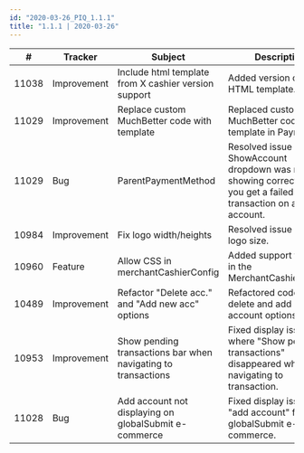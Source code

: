 ```yaml
--- 
id: "2020-03-26_PIQ_1.1.1"
title: "1.1.1 | 2020-03-26"
--- 
```



| #     | Tracker     | Subject                                                       | Description                                                        |
|-------|-------------|---------------------------------------------------------------|--------------------------------------------------------------------|
| 11038 | Improvement | Include html template from X cashier version support          | Added version check in HTML template.                              |
| 11029 | Improvement | Replace custom MuchBetter code with template                  | Replaced custom MuchBetter code with a template in PaymentIQ.      |
| 11029 | Bug         | ParentPaymentMethod                                           | Resolved issue where ShowAccount dropdown was not showing correctly when you get a failed transaction on a saved account. |
| 10984 | Improvement | Fix logo width/heights                                        | Resolved issue with logo size.                                     |
| 10960 | Feature     | Allow CSS in merchantCashierConfig                            | Added support for CSS in the MerchantCashierConfig.                |
| 10489 | Improvement | Refactor "Delete acc." and "Add new acc" options              | Refactored code for delete and add new account options.            |
| 10953 | Improvement | Show pending transactions bar when navigating to transactions | Fixed display issue where "Show pending transactions" disappeared when navigating to transaction.                         |
| 11028 | Bug         | Add account not displaying on globalSubmit e-commerce         | Fixed display issue for "add account" for globalSubmit e-commerce. |